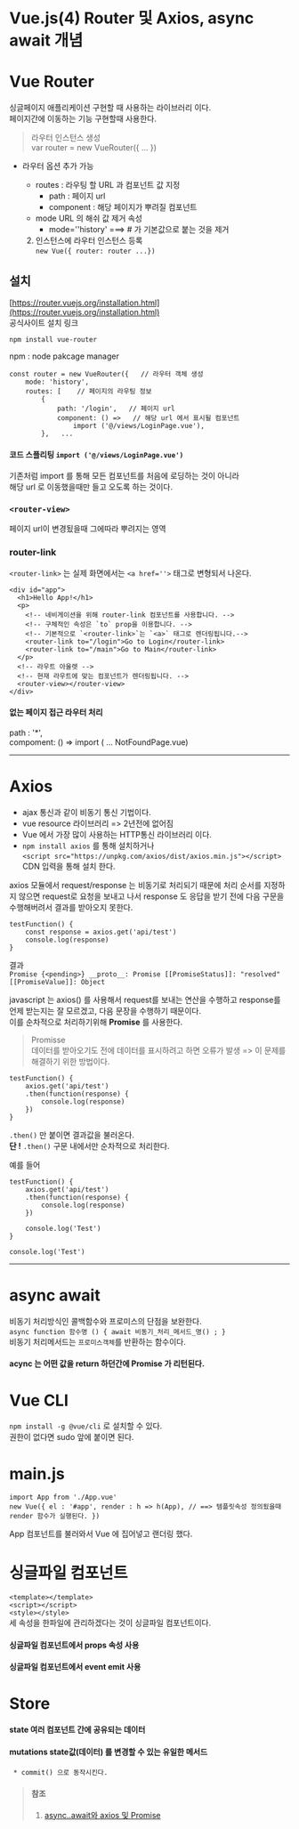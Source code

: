 # Vue.js(4) Router 및 Axios, async await 개념

# Vue Router

싱글페이지 애플리케이션 구현할 때 사용하는 라이브러리 이다.  
페이지간에 이동하는 기능 구현할때 사용한다.

> 라우터 인스턴스 생성  
> var router = new VueRouter({ ... })

-   라우터 옵션 추가 가능
    
    -   routes : 라우팅 할 URL 과 컴포넌트 값 지정
        -   path : 페이지 url
        -   component : 해당 페이지가 뿌려질 컴포넌트
    -   mode URL 의 해쉬 값 제거 속성
        -   mode=''history' ===> # 가 기본값으로 붙는 것을 제거
    
    2.  인스턴스에 라우터 인스턴스 등록  
        `new Vue({ router: router ...})`

## 설치

[https://router.vuejs.org/installation.html](https://router.vuejs.org/installation.html)  
공식사이트 설치 링크

`npm install vue-router`

npm : node pakcage manager

```
const router = new VueRouter({   // 라우터 객체 생성
    mode: 'history',
    routes: [    // 페이지의 라우팅 정보
        {
            path: '/login',   // 페이지 url
            component: () =>   // 해당 url 에서 표시될 컴포넌트
                import ('@/views/LoginPage.vue'),
        },   ... 
```

#### 코드 스플리팅 `import ('@/views/LoginPage.vue')`

기존처럼 import 를 통해 모든 컴포넌트를 처음에 로딩하는 것이 아니라  
해당 url 로 이동했을때만 들고 오도록 하는 것이다.

### `<router-view>`

페이지 url이 변경됬을때 그에따라 뿌려지는 영역

### router-link

`<router-link>` 는 실제 화면에서는 `<a href=''>` 태그로 변형되서 나온다.

```
<div id="app">
  <h1>Hello App!</h1>
  <p>
    <!-- 네비게이션을 위해 router-link 컴포넌트를 사용합니다. -->
    <!-- 구체적인 속성은 `to` prop을 이용합니다. -->
    <!-- 기본적으로 `<router-link>`는 `<a>` 태그로 렌더링됩니다.-->
    <router-link to="/login">Go to Login</router-link>
    <router-link to="/main">Go to Main</router-link>
  </p>
  <!-- 라우트 아울렛 -->
  <!-- 현재 라우트에 맞는 컴포넌트가 렌더링됩니다. -->
  <router-view></router-view>
</div>
```

#### 없는 페이지 접근 라우터 처리

path : '\*',  
compoment: () => import ( ... NotFoundPage.vue)

---

# Axios

-   ajax 통신과 같이 비동기 통신 기법이다.
-   vue resource 라이브러리 => 2년전에 없어짐
-   Vue 에서 가장 많이 사용하는 HTTP통신 라이브러리 이다.
-   `npm install axios` 를 통해 설치하거나  
    `<script src="https://unpkg.com/axios/dist/axios.min.js"></script>` CDN 입력을 통해 설치 한다.

axios 모듈에서 request/response 는 비동기로 처리되기 때문에 처리 순서를 지정하지 않으면 request로 요청을 보내고 나서 response 도 응답을 받기 전에 다음 구문을 수행해버려서 결과를 받아오지 못한다.

```
testFunction() {
    const response = axios.get('api/test')
    console.log(response)
}
```

결과  
`Promise {<pending>} __proto__: Promise [[PromiseStatus]]: "resolved" [[PromiseValue]]: Object`

javascript 는 axios() 를 사용해서 request를 보내는 연산을 수행하고 response를 언제 받는지는 잘 모르겠고, 다음 문장을 수행하기 때문이다.  
이를 순차적으로 처리하기위해 **Promise** 를 사용한다.

> Promisse  
> 데이터를 받아오기도 전에 데이터를 표시하려고 하면 오류가 발생 => 이 문제를 해결하기 위한 방법이다.

```
testFunction() {
    axios.get('api/test')
    .then(function(response) {
        console.log(response)
    })
}
```

`.then()` 만 붙이면 결과값을 불러온다.  
**단 !** `.then()` 구문 내에서만 순차적으로 처리한다.

예를 들어

```
testFunction() {
    axios.get('api/test')
    .then(function(response) {
        console.log(response)
    })

    console.log('Test')
}
```

`console.log('Test')`

---

# async await

비동기 처리방식인 콜백함수와 프로미스의 단점을 보완한다.  
`async function 함수명 () { await 비동기_처리_메서드_명() ; }`  
비동기 처리메서드는 `프로미스객체`를 반환하는 함수이다.

#### acync 는 어떤 값을 return 하던간에 Promise 가 리턴된다.

# Vue CLI

`npm install -g @vue/cli` 로 설치할 수 있다.  
권한이 없다면 sudo 앞에 붙이면 된다.

# main.js

`import App from './App.vue'`  
`new Vue({ el : '#app', render : h => h(App), // ==> 템플릿속성 정의됬을때 render 함수가 실행된다. })`

App 컴포넌트를 불러와서 Vue 에 집어넣고 랜더링 했다.

# 싱글파일 컴포넌트

`<template></template>`  
`<script></script>`  
`<style></style>`  
세 속성을 한파일에 관리하겠다는 것이 싱글파일 컴포넌트이다.

#### 싱글파일 컴포넌트에서 props 속성 사용

#### 싱글파일 컴포넌트에서 event emit 사용

# Store

#### state 여러 컴포넌트 간에 공유되는 데이터

#### mutations state값(데이터) 를 변경할 수 있는 유일한 메서드

```
 * commit() 으로 동작시킨다.
```

> #### 참조
> 
> 1.  [async..await와 axios 및 Promise](https://amanokaze.github.io/blog/Vuejs-async-await/)
